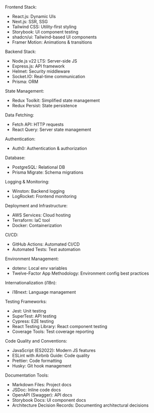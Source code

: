 Frontend Stack:
- React.js: Dynamic UIs
- Next.js: SSR, SSG
- Tailwind CSS: Utility-first styling
- Storybook: UI component testing
- shadcn/ui: Tailwind-based UI components
- Framer Motion: Animations & transitions

Backend Stack:
- Node.js v22 LTS: Server-side JS
- Express.js: API framework
- Helmet: Security middleware
- Socket.IO: Real-time communication
- Prisma: ORM

State Management:
- Redux Toolkit: Simplified state management
- Redux Persist: State persistence

Data Fetching:
- Fetch API: HTTP requests
- React Query: Server state management

Authentication:
- Auth0: Authentication & authorization

Database:
- PostgreSQL: Relational DB
- Prisma Migrate: Schema migrations

Logging & Monitoring:
- Winston: Backend logging
- LogRocket: Frontend monitoring

Deployment and Infrastructure:
- AWS Services: Cloud hosting
- Terraform: IaC tool
- Docker: Containerization

CI/CD:
- GitHub Actions: Automated CI/CD
- Automated Tests: Test automation

Environment Management:
- dotenv: Local env variables
- Twelve-Factor App Methodology: Environment config best practices

Internationalization (i18n):
- i18next: Language management

Testing Frameworks:
- Jest: Unit testing
- SuperTest: API testing
- Cypress: E2E testing
- React Testing Library: React component testing
- Coverage Tools: Test coverage reporting

Code Quality and Conventions:
- JavaScript (ES2022): Modern JS features
- ESLint with Airbnb Guide: Code quality
- Prettier: Code formatting
- Husky: Git hook management

Documentation Tools:
- Markdown Files: Project docs
- JSDoc: Inline code docs
- OpenAPI (Swagger): API docs
- Storybook Docs: UI component docs
- Architecture Decision Records: Documenting architectural decisions
